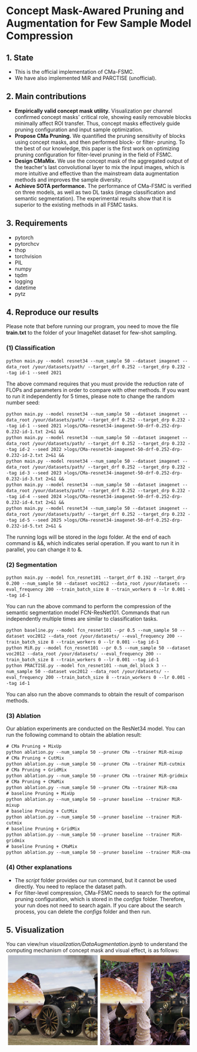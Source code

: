 # Concept Mask-Awared Pruning and Augmentation for Few Sample Model Compression
## 1. State
- This is the official implementation of CMa-FSMC.
- We have also implemented MiR and PARCTISE (unofficial).
## 2. Main contributions
- **Empirically valid concept mask utility.** Visualization per channel confirmed concept masks' critical role,  showing easily removable blocks minimally affect ROI transfer. Thus, concept masks effectively guide pruning configuration and input sample optimization.
- **Propose CMa Pruning.** We quantified the pruning sensitivity of blocks using concept masks, and then performed block- or filter- pruning. To the best of our knowledge, this paper is the first work on optimizing pruning configuration for filter-level pruning in the field of FSMC.
- **Design CMaMix.** We use the concept mask of the aggregated output of the teacher's last convolutional layer to mix the input images, which is more intuitive and effective than the mainstream data augmentation methods and improves the sample diversity.
- **Achieve SOTA performance.** The performance of CMa-FSMC is verified on three models, as well as two DL tasks (image classification and semantic segmentation). The experimental results show that it is superior to the existing methods in all FSMC tasks.
## 3. Requirements
- pytorch
- pytorchcv
- thop
- torchvision
- PIL
- numpy
- tqdm
- logging
- datetime
- pytz
## 4. Reproduce our results
Please note that before running our program, you need to move the file **train.txt** to the folder of your ImageNet dataset for few-shot sampling.
### (1) Classification
```
python main.py --model resnet34 --num_sample 50 --dataset imagenet --data_root /your/datasets/path/ --target_drf 0.252 --target_drp 0.232 --tag id-1 --seed 2021
```
The above command requires that you must provide the reduction rate of FLOPs and parameters in order to compare with other methods. If you want to run it independently for 5 times, please note to change the random number seed:
```
python main.py --model resnet34 --num_sample 50 --dataset imagenet --data_root /your/datasets/path/ --target_drf 0.252 --target_drp 0.232 --tag id-1 --seed 2021 >logs/CMa-resnet34-imagenet-50-drf-0.252-drp-0.232-id-1.txt 2>&1 &&
python main.py --model resnet34 --num_sample 50 --dataset imagenet --data_root /your/datasets/path/ --target_drf 0.252 --target_drp 0.232 --tag id-2 --seed 2022 >logs/CMa-resnet34-imagenet-50-drf-0.252-drp-0.232-id-2.txt 2>&1 &&
python main.py --model resnet34 --num_sample 50 --dataset imagenet --data_root /your/datasets/path/ --target_drf 0.252 --target_drp 0.232 --tag id-3 --seed 2023 >logs/CMa-resnet34-imagenet-50-drf-0.252-drp-0.232-id-3.txt 2>&1 &&
python main.py --model resnet34 --num_sample 50 --dataset imagenet --data_root /your/datasets/path/ --target_drf 0.252 --target_drp 0.232 --tag id-4 --seed 2024 >logs/CMa-resnet34-imagenet-50-drf-0.252-drp-0.232-id-4.txt 2>&1 &&
python main.py --model resnet34 --num_sample 50 --dataset imagenet --data_root /your/datasets/path/ --target_drf 0.252 --target_drp 0.232 --tag id-5 --seed 2025 >logs/CMa-resnet34-imagenet-50-drf-0.252-drp-0.232-id-5.txt 2>&1 &
```
The running logs will be stored in the *logs* folder. At the end of each command is &&, which indicates serial operation. If you want to run it in parallel, you can change it to &.

### (2) Segmentation
```
python main.py --model fcn_resnet101 --target_drf 0.192 --target_drp 0.200 --num_sample 50 --dataset voc2012 --data_root /your/datasets --eval_frequency 200 --train_batch_size 8 --train_workers 0 --lr 0.001 --tag id-1
```
You can run the above command to perform the compression of the semantic segmentation model FCN-ResNet101. Commands that run independently multiple times are similar to classification tasks.
```
python baseline.py --model fcn_resnet101 --pr 0.5 --num_sample 50 --dataset voc2012 --data_root /your/datasets/ --eval_frequency 200 --train_batch_size 8 --train_workers 0 --lr 0.001 --tag id-1
python MiR.py --model fcn_resnet101 --pr 0.5 --num_sample 50 --dataset voc2012 --data_root /your/datasets/ --eval_frequency 200 --train_batch_size 8 --train_workers 0 --lr 0.001 --tag id-1
python PRACTISE.py --model fcn_resnet101 --num_del_block 3 --num_sample 50 --dataset voc2012 --data_root /your/datasets/ --eval_frequency 200 --train_batch_size 8 --train_workers 0 --lr 0.001 --tag id-1 
```
You can also run the above commands to obtain the result of comparison methods.
### (3) Ablation
Our ablation experiments are conducted on the ResNet34 model. You can run the following command to obtain the ablation result:
```
# CMa Pruning + MixUp
python ablation.py --num_sample 50 --pruner CMa --trainer MiR-mixup
# CMa Pruning + CutMix
python ablation.py --num_sample 50 --pruner CMa --trainer MiR-cutmix
# CMa Pruning + GridMix
python ablation.py --num_sample 50 --pruner CMa --trainer MiR-gridmix
# CMa Pruning + CMaMix
python ablation.py --num_sample 50 --pruner CMa --trainer MiR-cma
# baseline Pruning + MixUp
python ablation.py --num_sample 50 --pruner baseline --trainer MiR-mixup
# baseline Pruning + CutMix
python ablation.py --num_sample 50 --pruner baseline --trainer MiR-cutmix
# baseline Pruning + GridMix
python ablation.py --num_sample 50 --pruner baseline --trainer MiR-gridmix
# baseline Pruning + CMaMix
python ablation.py --num_sample 50 --pruner baseline --trainer MiR-cma
```
### (4) Other explanations
- The *script* folder provides our run command, but it cannot be used directly. You need to replace the dataset path.
- For filter-level compression, CMa-FSMC needs to search for the optimal pruning configuration, which is stored in the *configs* folder. Therefore, your run does not need to search again. If you care about the search process, you can delete the *configs* folder and then run.
## 5. Visualization
You can view/run *visuailzation/DataAugmentation.ipynb* to understand the computing mechanism of concept mask and visual effect, is as follows:
![alt text](image.png)